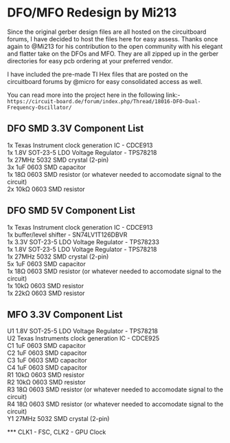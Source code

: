 # DFO/MFO Redesign by Mi213

Since the original gerber design files are all hosted on the circuitboard forums, I have decided to host the files here for easy assess. Thanks once again to @Mi213 for his contribution to the open community with his elegant and flatter take on the DFOs and MFO. They are all zipped up in the gerber directories for easy pcb ordering at your preferred vendor.

I have included the pre-made TI Hex files that are posted on the circuitboard forums by @micro for easy consolidated access as well.

You can read more into the project here in the following link:-<br>
`https://circuit-board.de/forum/index.php/Thread/18016-DFO-Dual-Frequency-Oscillator/`

## DFO SMD 3.3V Component List<br>
1x	Texas Instrument clock generation IC - CDCE913<br>
1x	1.8V SOT-23-5 LDO Voltage Regulator - TPS78218<br>
1x	27MHz 5032 SMD crystal	(2-pin)<br>
3x	1uF 0603 SMD capacitor<br>
1x	18Ω 0603 SMD resistor (or whatever needed to accomodate signal to the circuit)<br>
2x	10kΩ 0603 SMD resistor<br>

## DFO SMD 5V Component List<br>
1x	Texas Instrument clock generation IC - CDCE913<br>
1x	buffer/level shifter - SN74LV1T126DBVR<br>
1x	3.3V SOT-23-5 LDO Voltage Regulator - TPS78233<br>
1x	1.8V SOT-23-5 LDO Voltage Regulator - TPS78218<br>
1x	27MHz 5032 SMD crystal	(2-pin)<br>
5x	1uF 0603 SMD capacitor<br>
1x	18Ω 0603 SMD resistor (or whatever needed to accomodate signal to the circuit)<br>
1x	10kΩ 0603 SMD resistor<br>
1x	22kΩ 0603 SMD resistor<br>

## MFO 3.3V Component List<br>
U1 1.8V SOT-25-5 LDO Voltage Regulator - TPS78218<br>
U2 Texas Instruments clock generation IC - CDCE925<br>
C1 1uF 0603 SMD capacitor<br>
C2 1uF 0603 SMD capacitor<br>
C3 1uF 0603 SMD capacitor<br>
C4 1uF 0603 SMD capacitor<br>
R1 10kΩ 0603 SMD resistor<br>
R2 10kΩ 0603 SMD resistor<br>
R3 18Ω 0603 SMD resistor (or whatever needed to accomodate signal to the circuit)<br>
R4 18Ω 0603 SMD resistor (or whatever needed to accomodate signal to the circuit)<br>
Y1 27MHz 5032 SMD crystal (2-pin)<br>

*** CLK1 - FSC, CLK2 - GPU Clock
